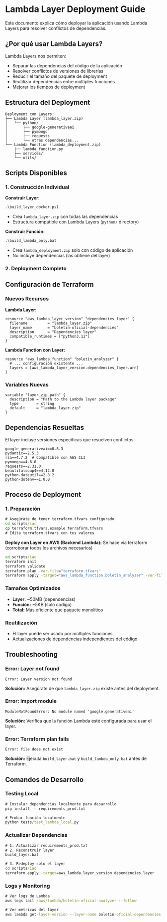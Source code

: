 # Lambda Layer Deployment Guide

Este documento explica cómo deployar la aplicación usando Lambda Layers para resolver conflictos de dependencias.

## ¿Por qué usar Lambda Layers?

Lambda Layers nos permiten:
- Separar las dependencias del código de la aplicación
- Resolver conflictos de versiones de librerías
- Reducir el tamaño del paquete de deployment
- Reutilizar dependencias entre múltiples funciones
- Mejorar los tiempos de deployment

## Estructura del Deployment

```
Deployment con Layers:
├── Lambda Layer (lambda_layer.zip)
│   └── python/
│       ├── google-generativeai
│       ├── pymongo
│       ├── requests
│       └── otras dependencias...
└── Lambda Function (lambda_deployment.zip)
    ├── lambda_function.py
    ├── services/
    └── utils/
```

## Scripts Disponibles

### 1. Construcción Individual

**Construir Layer:**
```cmd
.\build_layer_docker.ps1
```
- Crea `lambda_layer.zip` con todas las dependencias
- Estructura compatible con Lambda Layers (`python/` directory)

**Construir Función:**
```cmd
.\build_lambda_only.bat
```
- Crea `lambda_deployment.zip` solo con código de aplicación
- No incluye dependencias (las obtiene del layer)

### 2. Deployment Completo


## Configuración de Terraform

### Nuevos Recursos

**Lambda Layer:**
```hcl
resource "aws_lambda_layer_version" "dependencies_layer" {
  filename         = "lambda_layer.zip"
  layer_name       = "boletin-oficial-dependencies"
  description      = "Dependencies layer"
  compatible_runtimes = ["python3.11"]
}
```

**Lambda Function con Layer:**
```hcl
resource "aws_lambda_function" "boletin_analyzer" {
  # ... configuración existente ...
  layers = [aws_lambda_layer_version.dependencies_layer.arn]
}
```

### Variables Nuevas

```hcl
variable "layer_zip_path" {
  description = "Path to the Lambda layer package"
  type        = string
  default     = "lambda_layer.zip"
}
```

## Dependencias Resueltas

El layer incluye versiones específicas que resuelven conflictos:

```
google-generativeai==0.8.3
pydantic==2.5.3
rsa==4.7.2  # Compatible con AWS CLI
pymongo==4.6.0
requests==2.31.0
beautifulsoup4==4.12.0
python-dateutil==2.8.2
python-dotenv==1.0.0
```

## Proceso de Deployment

### 1. Preparación
```cmd
# Asegúrate de tener terraform.tfvars configurado
cd scripts/iac
cp terraform.tfvars.example terraform.tfvars
# Edita terraform.tfvars con tus valores
```
**Deploy con Layer en AWS (Backend Lambda):**
Se hace via terraform (corroborar todos los archivos necesarios)

```cmd
cd scripts/iac
terraform init
terraform validate
terraform plan -var-file="terraform.tfvars"
terraform apply -target="aws_lambda_function.boletin_analyzer" -var-file="terraform.tfvars" -auto-approve
```


### Tamaños Optimizados
- **Layer:** ~50MB (dependencias)
- **Función:** ~5KB (solo código)
- **Total:** Más eficiente que paquete monolítico

### Reutilización
- El layer puede ser usado por múltiples funciones
- Actualizaciones de dependencias independientes del código

## Troubleshooting

### Error: Layer not found
```
Error: Layer version not found
```
**Solución:** Asegúrate de que `lambda_layer.zip` existe antes del deployment.

### Error: Import module
```
ModuleNotFoundError: No module named 'google.generativeai'
```
**Solución:** Verifica que la función Lambda esté configurada para usar el layer.

### Error: Terraform plan fails
```
Error: file does not exist
```
**Solución:** Ejecuta `build_layer.bat` y `build_lambda_only.bat` antes de Terraform.

## Comandos de Desarrollo

### Testing Local
```cmd
# Instalar dependencias localmente para desarrollo
pip install -r requirements_prod.txt

# Probar función localmente
python tests/test_lambda_local.py
```

### Actualizar Dependencias
```cmd
# 1. Actualizar requirements_prod.txt
# 2. Reconstruir layer
build_layer.bat

# 3. Redeploy solo el layer
cd scripts/iac
terraform apply -target=aws_lambda_layer_version.dependencies_layer
```

### Logs y Monitoring
```cmd
# Ver logs de Lambda
aws logs tail /aws/lambda/boletin-oficial-analyzer --follow

# Ver métricas del layer
aws lambda get-layer-version --layer-name boletin-oficial-dependencies --version-number 1
```

